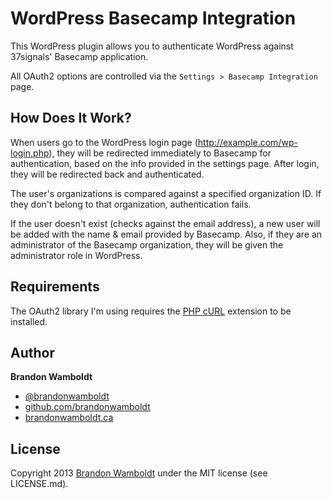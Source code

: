 WordPress Basecamp Integration
==============================

This WordPress plugin allows you to authenticate WordPress against 37signals' Basecamp application.

All OAuth2 options are controlled via the `Settings > Basecamp Integration` page.

How Does It Work?
-----------------

When users go to the WordPress login page (http://example.com/wp-login.php), they will be redirected immediately to Basecamp for authentication, based on the info provided in the settings page. After login, they will be redirected back and authenticated.

The user's organizations is compared against a specified organization ID. If they don't belong to that organization, authentication fails.

If the user doesn't exist (checks against the email address), a new user will be added with the name & email provided by Basecamp. Also, if they are an administrator of the Basecamp organization, they will be given the administrator role in WordPress.

Requirements
------------

The OAuth2 library I'm using requires the [PHP cURL](http://www.php.net/manual/en/book.curl.php) extension to be installed.

Author
------

**Brandon Wamboldt**

+ [@brandonwamboldt](http://twitter.com/brandonwamboldt)
+ [github.com/brandonwamboldt](http://github.com/brandonwamboldt)
+ [brandonwamboldt.ca](http://brandonwamboldt.ca)

License
-------

Copyright 2013 [Brandon Wamboldt](http://brandonwamboldt.ca/) under the MIT license (see LICENSE.md).
